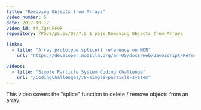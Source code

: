 ```yaml
---
title: "Removing Objects from Arrays"
video_number: 5
date: 2017-10-17
video_id: tA_ZgruFF9k
repository: /P5JS/p5.js/07/7.5_1_p5js_Removing_Objects_from_Arrays

links:
  - title: "Array.prototype.splice() reference on MDN"
    url: "https://developer.mozilla.org/en-US/docs/Web/JavaScript/Reference/Global_Objects/Array/splice"

videos:
  - title: "Simple Particle System Coding Challenge"
    url: "/CodingChallenges/78-simple-particle-system"
---
```


This video covers the "splice" function to delete / remove objects from an array.
